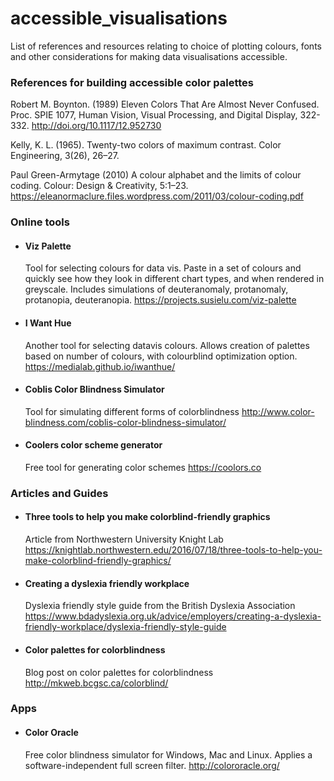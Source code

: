 # accessible_visualisations
List of references and resources relating to choice of plotting colours, fonts and other 
considerations for making data visualisations accessible.


### References for building accessible color palettes

Robert M. Boynton. (1989)
Eleven Colors That Are Almost Never Confused.
Proc. SPIE 1077, Human Vision, Visual Processing, and Digital Display, 322-332.
http://doi.org/10.1117/12.952730
 
Kelly, K. L. (1965).
Twenty-two colors of maximum
contrast. Color Engineering, 3(26), 26–27.
 
Paul Green-Armytage (2010)
A colour alphabet and the limits of colour coding.
Colour: Design & Creativity, 5:1–23.
https://eleanormaclure.files.wordpress.com/2011/03/colour-coding.pdf


### Online tools
* #### Viz Palette
  Tool for selecting colours for data vis. Paste in a set of colours and quickly see how they look in different chart types, and when rendered in greyscale. Includes        simulations of deuteranomaly, protanomaly, protanopia, deuteranopia.
  https://projects.susielu.com/viz-palette

* #### I Want Hue
  Another tool for selecting datavis colours. Allows creation of palettes based on number of colours, with colourblind optimization option.
  https://medialab.github.io/iwanthue/

* #### Coblis Color Blindness Simulator 
  Tool for simulating different forms of colorblindness
  http://www.color-blindness.com/coblis-color-blindness-simulator/

* #### Coolers color scheme generator
  Free tool for generating color schemes
  https://coolors.co


### Articles and Guides
* #### Three tools to help you make colorblind-friendly graphics
  Article from Northwestern University Knight Lab
  https://knightlab.northwestern.edu/2016/07/18/three-tools-to-help-you-make-colorblind-friendly-graphics/

* #### Creating a dyslexia friendly workplace
  Dyslexia friendly style guide from the British Dyslexia Association
  https://www.bdadyslexia.org.uk/advice/employers/creating-a-dyslexia-friendly-workplace/dyslexia-friendly-style-guide



* #### Color palettes for colorblindness
  Blog post on color palettes for colorblindness
  http://mkweb.bcgsc.ca/colorblind/


### Apps
* #### Color Oracle
  Free color blindness simulator for Windows, Mac and Linux. Applies a software-independent full screen filter.
  http://colororacle.org/
